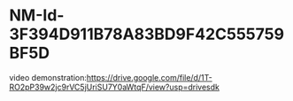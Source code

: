 # NM-Id-3F394D911B78A83BD9F42C555759BF5D
video demonstration:https://drive.google.com/file/d/1T-RO2pP39w2jc9rVC5jUriSU7Y0aWtqF/view?usp=drivesdk
